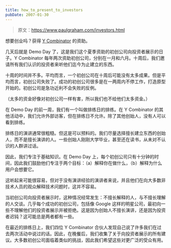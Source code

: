 ```yaml
---
title: how_to_present_to_investors
pubDate: 2007-01-30
---
```


> 原文：https://www.paulgraham.com/investors.html 

            
想要创业吗？获得 [Y Combinator](http://ycombinator.com/apply.html) 的资助。

几天后就是 Demo Day 了，这是我们这个夏季资助的初创公司向投资者展示的日子。Y Combinator 每年两次资助初创公司，分别在一月和六月。十周后，我们邀请所有我们认识的投资者来听他们迄今为止建立的东西。

十周的时间并不多。平均而言，一个初创公司在十周后可能没有太多成果。但是平均而言，初创公司失败了。成功的初创公司很多是在一两周内不停工作，打造原型开始的。初创公司是急功近利不会失败的反例。

（太多的资金好像对初创公司一样有害，所以我们也不给他们太多资金。）

在 Demo Day 的前一周，我们有一个叫做排练日的排练。在 Y Combinator 的其他活动中，我们允许外部访客，但在排练日不允许。除了其他创始人，没有人可以看到排练。

排练日的演讲通常很粗糙。但这是可以预料的。我们尽量选择擅长建立东西的创始人，而不是擅长演讲的人。一些创始人刚刚大学毕业，甚至还在读书，从未对不认识的人群讲过话。

因此，我们专注于基础知识。在 Demo Day 上，每个初创公司只有十分钟的时间，因此我们鼓励他们专注于两个目标：（a）解释你在做什么，（b）解释为什么用户会想要它。

这听起来可能很容易，但对于没有演讲经验的演讲者来说，并且他们在向大多数非技术人员的观众解释技术问题时，这并不容易。

当初创公司向投资者展示时，这种情况经常发生：不擅长解释的人，与不擅长理解的人交谈。几乎每个成功的初创公司，包括像 Google 这样的明星公司，最初向一些不理解他们的投资者展示并被拒绝。这是因为创始人不擅长演讲，还是因为投资者迟钝？这可能总是两者都有一些。

在最近的排练日上，我们四位 Y Combinator 合伙人发现自己说了许多我们在过去两次活动中说过的话。因此，在晚餐后，我们收集了关于向投资者展示的所有建议。大多数初创公司面临着类似的挑战，因此我们希望这些对更广泛的受众有用。
